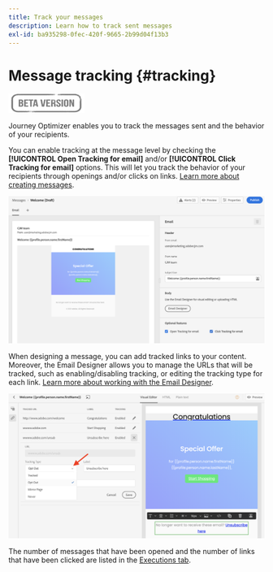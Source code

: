 ```yaml
---
title: Track your messages
description: Learn how to track sent messages
exl-id: ba935298-0fec-420f-9665-2b99d04f13b3
---
```

# Message tracking {#tracking}

![](assets/do-not-localize/badge.png)

Journey Optimizer enables you to track the messages sent and the behavior of your recipients.

You can enable tracking at the message level by checking the **[!UICONTROL Open Tracking for email]** and/or **[!UICONTROL Click Tracking for email]** options. This will let you track the behavior of your recipients through openings and/or clicks on links. [Learn more about creating messages](create-message.md).

![](assets/message-tracking.png)

When designing a message, you can add tracked links to your content. Moreover, the Email Designer allows you to manage the URLs that will be tracked, such as enabling/disabling tracking, or editing the tracking type for each link. [Learn more about working with the Email Designer](create-email-content.md).

![](assets/message-tracked-links.png)

The number of messages that have been opened and the number of links that have been clicked are listed in the [Executions tab](message-monitoring.md).
